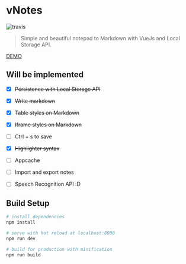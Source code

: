 vNotes
======

![travis](https://api.travis-ci.org/Halfeld/v-notes.svg?branch=master)

> Simple and beautiful notepad to Markdown with VueJs and Local Storage API.

[DEMO](http://halfeld.github.io/v-notes)

Will be implemented
-------------------

- [x] <s>Persistence with Local Storage API</s>
- [x] <s>Write markdown</s>
- [x] <s>Table styles on Markdown</s>
- [x] <s>Iframe styles on Markdown</s>
- [ ] Ctrl + s to save
- [x] <s>Highlighter syntax</s>
- [ ] Appcache
- [ ] Import and export notes
- [ ] Speech Recognition API :D


Build Setup
-----------

``` bash
# install dependencies
npm install

# serve with hot reload at localhost:8080
npm run dev

# build for production with minification
npm run build
```
